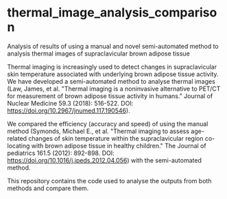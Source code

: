 # thermal_image_analysis_comparison
Analysis of results of using a manual and novel semi-automated method to analysis thermal images of supraclavicular brown adipose tissue

Thermal imaging is increasingly used to detect changes in supraclavicular skin temperature associated with underlying brown adipose tissue activity. We have developed a semi-automated method to analyse thermal images (Law, James, et al. "Thermal imaging is a noninvasive alternative to PET/CT for measurement of brown adipose tissue activity in humans." Journal of Nuclear Medicine 59.3 (2018): 516-522.  DOI: https://doi.org/10.2967/jnumed.117.190546).

We compared the efficiency (accuracy and speed) of using the manual method (Symonds, Michael E., et al. "Thermal imaging to assess age-related changes of skin temperature within the supraclavicular region co-locating with brown adipose tissue in healthy children." The Journal of pediatrics 161.5 (2012): 892-898. DOI: https://doi.org/10.1016/j.jpeds.2012.04.056) with the semi-automated method.

This repository contains the code used to analyse the outputs from both methods and compare them.
